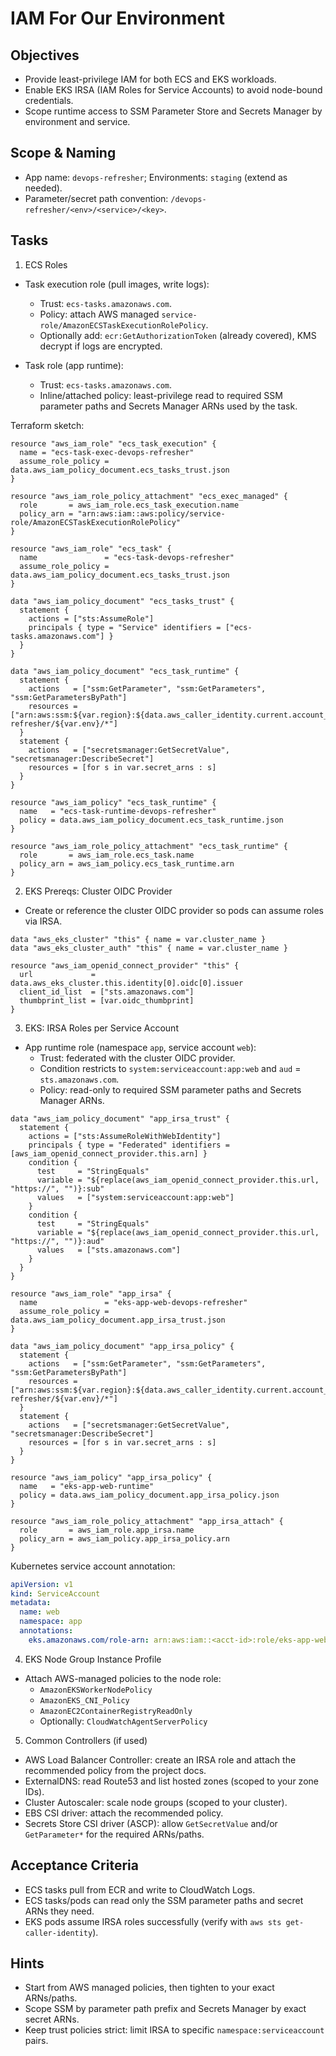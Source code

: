 # IAM For Our Environment

## Objectives

- Provide least-privilege IAM for both ECS and EKS workloads.
- Enable EKS IRSA (IAM Roles for Service Accounts) to avoid node-bound credentials.
- Scope runtime access to SSM Parameter Store and Secrets Manager by environment and service.

## Scope & Naming

- App name: `devops-refresher`; Environments: `staging` (extend as needed).
- Parameter/secret path convention: `/devops-refresher/<env>/<service>/<key>`.

## Tasks

1) ECS Roles

- Task execution role (pull images, write logs):
  - Trust: `ecs-tasks.amazonaws.com`.
  - Policy: attach AWS managed `service-role/AmazonECSTaskExecutionRolePolicy`.
  - Optionally add: `ecr:GetAuthorizationToken` (already covered), KMS decrypt if logs are encrypted.

- Task role (app runtime):
  - Trust: `ecs-tasks.amazonaws.com`.
  - Inline/attached policy: least-privilege read to required SSM parameter paths and Secrets Manager ARNs used by the task.

Terraform sketch:

```hcl
resource "aws_iam_role" "ecs_task_execution" {
  name = "ecs-task-exec-devops-refresher"
  assume_role_policy = data.aws_iam_policy_document.ecs_tasks_trust.json
}

resource "aws_iam_role_policy_attachment" "ecs_exec_managed" {
  role       = aws_iam_role.ecs_task_execution.name
  policy_arn = "arn:aws:iam::aws:policy/service-role/AmazonECSTaskExecutionRolePolicy"
}

resource "aws_iam_role" "ecs_task" {
  name               = "ecs-task-devops-refresher"
  assume_role_policy = data.aws_iam_policy_document.ecs_tasks_trust.json
}

data "aws_iam_policy_document" "ecs_tasks_trust" {
  statement {
    actions = ["sts:AssumeRole"]
    principals { type = "Service" identifiers = ["ecs-tasks.amazonaws.com"] }
  }
}

data "aws_iam_policy_document" "ecs_task_runtime" {
  statement {
    actions   = ["ssm:GetParameter", "ssm:GetParameters", "ssm:GetParametersByPath"]
    resources = ["arn:aws:ssm:${var.region}:${data.aws_caller_identity.current.account_id}:parameter/devops-refresher/${var.env}/*"]
  }
  statement {
    actions   = ["secretsmanager:GetSecretValue", "secretsmanager:DescribeSecret"]
    resources = [for s in var.secret_arns : s]
  }
}

resource "aws_iam_policy" "ecs_task_runtime" {
  name   = "ecs-task-runtime-devops-refresher"
  policy = data.aws_iam_policy_document.ecs_task_runtime.json
}

resource "aws_iam_role_policy_attachment" "ecs_task_runtime" {
  role       = aws_iam_role.ecs_task.name
  policy_arn = aws_iam_policy.ecs_task_runtime.arn
}
```

2) EKS Prereqs: Cluster OIDC Provider

- Create or reference the cluster OIDC provider so pods can assume roles via IRSA.

```hcl
data "aws_eks_cluster" "this" { name = var.cluster_name }
data "aws_eks_cluster_auth" "this" { name = var.cluster_name }

resource "aws_iam_openid_connect_provider" "this" {
  url             = data.aws_eks_cluster.this.identity[0].oidc[0].issuer
  client_id_list  = ["sts.amazonaws.com"]
  thumbprint_list = [var.oidc_thumbprint]
}
```

3) EKS: IRSA Roles per Service Account

- App runtime role (namespace `app`, service account `web`):
  - Trust: federated with the cluster OIDC provider.
  - Condition restricts to `system:serviceaccount:app:web` and `aud` = `sts.amazonaws.com`.
  - Policy: read-only to required SSM parameter paths and Secrets Manager ARNs.

```hcl
data "aws_iam_policy_document" "app_irsa_trust" {
  statement {
    actions = ["sts:AssumeRoleWithWebIdentity"]
    principals { type = "Federated" identifiers = [aws_iam_openid_connect_provider.this.arn] }
    condition {
      test     = "StringEquals"
      variable = "${replace(aws_iam_openid_connect_provider.this.url, "https://", "")}:sub"
      values   = ["system:serviceaccount:app:web"]
    }
    condition {
      test     = "StringEquals"
      variable = "${replace(aws_iam_openid_connect_provider.this.url, "https://", "")}:aud"
      values   = ["sts.amazonaws.com"]
    }
  }
}

resource "aws_iam_role" "app_irsa" {
  name               = "eks-app-web-devops-refresher"
  assume_role_policy = data.aws_iam_policy_document.app_irsa_trust.json
}

data "aws_iam_policy_document" "app_irsa_policy" {
  statement {
    actions   = ["ssm:GetParameter", "ssm:GetParameters", "ssm:GetParametersByPath"]
    resources = ["arn:aws:ssm:${var.region}:${data.aws_caller_identity.current.account_id}:parameter/devops-refresher/${var.env}/*"]
  }
  statement {
    actions   = ["secretsmanager:GetSecretValue", "secretsmanager:DescribeSecret"]
    resources = [for s in var.secret_arns : s]
  }
}

resource "aws_iam_policy" "app_irsa_policy" {
  name   = "eks-app-web-runtime"
  policy = data.aws_iam_policy_document.app_irsa_policy.json
}

resource "aws_iam_role_policy_attachment" "app_irsa_attach" {
  role       = aws_iam_role.app_irsa.name
  policy_arn = aws_iam_policy.app_irsa_policy.arn
}
```

Kubernetes service account annotation:

```yaml
apiVersion: v1
kind: ServiceAccount
metadata:
  name: web
  namespace: app
  annotations:
    eks.amazonaws.com/role-arn: arn:aws:iam::<acct-id>:role/eks-app-web-devops-refresher
```

4) EKS Node Group Instance Profile

- Attach AWS-managed policies to the node role:
  - `AmazonEKSWorkerNodePolicy`
  - `AmazonEKS_CNI_Policy`
  - `AmazonEC2ContainerRegistryReadOnly`
  - Optionally: `CloudWatchAgentServerPolicy`

5) Common Controllers (if used)

- AWS Load Balancer Controller: create an IRSA role and attach the recommended policy from the project docs.
- ExternalDNS: read Route53 and list hosted zones (scoped to your zone IDs).
- Cluster Autoscaler: scale node groups (scoped to your cluster).
- EBS CSI driver: attach the recommended policy.
- Secrets Store CSI driver (ASCP): allow `GetSecretValue` and/or `GetParameter*` for the required ARNs/paths.

## Acceptance Criteria

- ECS tasks pull from ECR and write to CloudWatch Logs.
- ECS tasks/pods can read only the SSM parameter paths and secret ARNs they need.
- EKS pods assume IRSA roles successfully (verify with `aws sts get-caller-identity`).

## Hints

- Start from AWS managed policies, then tighten to your exact ARNs/paths.
- Scope SSM by parameter path prefix and Secrets Manager by exact secret ARNs.
- Keep trust policies strict: limit IRSA to specific `namespace:serviceaccount` pairs.
